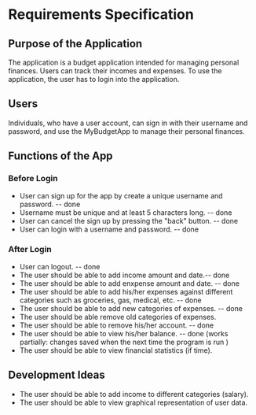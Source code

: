 # Requirements Specification

## Purpose of the Application

The application is a budget application intended for managing personal finances. 
Users can track their incomes and expenses. To use the application, the user has to login into the application.

## Users

Individuals, who have a user account, can sign in with their username and password, and use the MyBudgetApp to manage their personal finances.

## Functions of the App


### Before Login
* User can sign up for the app by create a unique username and password. -- done
* Username must be unique and at least 5 characters long. -- done
* User can cancel the sign up by pressing the "back" button. -- done
* User can login with a username and password. -- done

### After Login
* User can logout. -- done
* The user should be able to add income amount and date.-- done
* The user should be able to add enxpense amount and date. -- done
* The user should be able to add his/her expenses against different categories such as groceries, gas, medical, etc. -- done
* The user should be able to add new categories of expenses. -- done
* The user should be able remove old categories of expenses.
* The user should be able to remove his/her account. -- done
* The user should be able to view his/her balance. -- done (works partially: changes saved when the next time the program is run )
* The user should be able to view financial statistics (if time).

## Development Ideas

* The user should be able to add income to different categories (salary).
* The user should be able to view graphical representation of user data.
